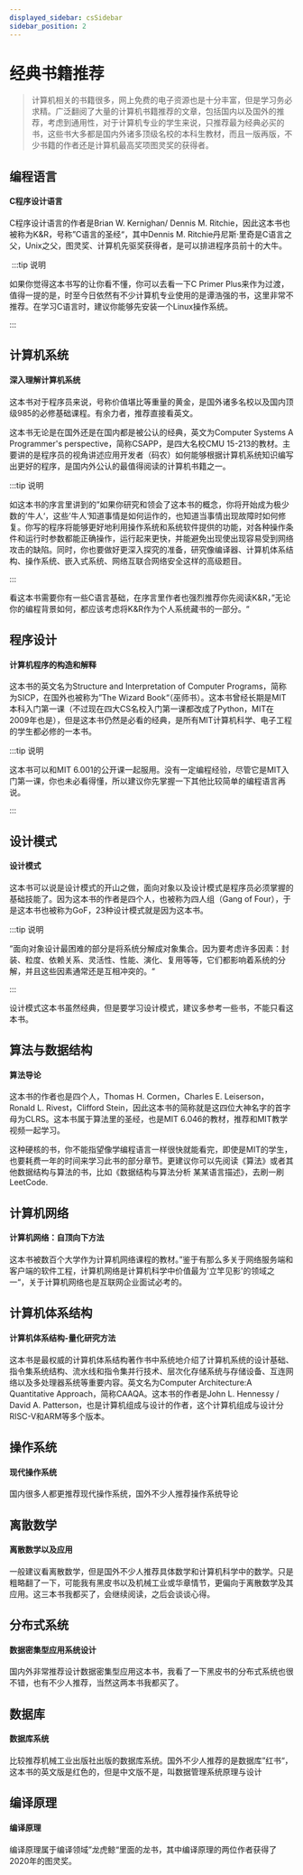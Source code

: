 ```yaml
---
displayed_sidebar: csSidebar
sidebar_position: 2
---
```


# 经典书籍推荐
>计算机相关的书籍很多，网上免费的电子资源也是十分丰富，但是学习务必求精。广泛翻阅了大量的计算机书籍推荐的文章，包括国内以及国外的推荐，考虑到通用性，对于计算机专业的学生来说，只推荐最为经典必买的书，这些书大多都是国内外诸多顶级名校的本科生教材，而且一版再版，不少书籍的作者还是计算机最高奖项图灵奖的获得者。

## 编程语言
#### C程序设计语言
C程序设计语言的作者是Brian W. Kernighan/ Dennis M. Ritchie，因此这本书也被称为K&R，号称”C语言的圣经“，其中Dennis M. Ritchie丹尼斯·里奇是C语言之父，Unix之父，图灵奖、计算机先驱奖获得者，是可以排进程序员前十的大牛。

<Book img="https://hackweek-1251009918.cos.ap-shanghai.myqcloud.com/hackway/cs/s1106934.jpg" url="https://item.jd.com/12746692.html" title="C程序设计语言（第2版新版典藏版）"></Book>

​
:::tip 说明 

如果你觉得这本书写的让你看不懂，你可以去看一下C Primer Plus来作为过渡，值得一提的是，时至今日依然有不少计算机专业使用的是谭浩强的书，这里非常不推荐。在学习C语言时，建议你能够先安装一个Linux操作系统。

:::

## 计算机系统
#### 深入理解计算机系统
这本书对于程序员来说，号称价值堪比等重量的黄金，是国外诸多名校以及国内顶级985的必修基础课程。有余力者，推荐直接看英文。

这本书无论是在国外还是在国内都是被公认的经典，英文为Computer Systems A Programmer's perspective，简称CSAPP，是四大名校CMU 15-213的教材。主要讲的是程序员的视角讲述应用开发者（码农）如何能够根据计算机系统知识编写出更好的程序，是国内外公认的最值得阅读的计算机书籍之一。
​
<Book img="https://hackweek-1251009918.cos.ap-shanghai.myqcloud.com/hackway/cs/s29195878.jpg" url="https://item.jd.com/12006637.html" title="深入理解计算机系统（原书第3版）"></Book>


:::tip 说明 

如这本书的序言里讲到的”如果你研究和领会了这本书的概念，你将开始成为极少数的’牛人‘，这些’牛人‘知道事情是如何运作的，也知道当事情出现故障时如何修复。你写的程序将能够更好地利用操作系统和系统软件提供的功能，对各种操作条件和运行时参数都能正确操作，运行起来更快，并能避免出现使出现容易受到网络攻击的缺陷。同时，你也要做好更深入探究的准备，研究像编译器、计算机体系结构、操作系统、嵌入式系统、网络互联合网络安全这样的高级题目。

:::

看这本书需要你有一些C语言基础，在序言里作者也强烈推荐你先阅读K&R，”无论你的编程背景如何，都应该考虑将K&R作为个人系统藏书的一部分。“


## 程序设计
#### 计算机程序的构造和解释
这本书的英文名为Structure and Interpretation of Computer Programs，简称为SICP，在国外也被称为”The Wizard Book“（巫师书）。这本书曾经长期是MIT本科入门第一课（不过现在四大CS名校入门第一课都改成了Python，MIT在2009年也是），但是这本书仍然是必看的经典，是所有MIT计算机科学、电子工程的学生都必修的一本书。

<Book img="https://hackweek-1251009918.cos.ap-shanghai.myqcloud.com/hackway/cs/s33975560.jpg" url="https://item.jd.com/12653166.html" title="计算机程序的构造和解释（原书第2版）"></Book>

:::tip 说明 

这本书可以和MIT 6.001的公开课一起服用。没有一定编程经验，尽管它是MIT入门第一课，你也未必看得懂，所以建议你先掌握一下其他比较简单的编程语言再说。

:::

## 设计模式
#### 设计模式
这本书可以说是设计模式的开山之做，面向对象以及设计模式是程序员必须掌握的基础技能了。因为这本书的作者是四个人，也被称为四人组（Gang of Four），于是这本书也被称为GoF，23种设计模式就是因为这本书。

<Book img="https://hackweek-1251009918.cos.ap-shanghai.myqcloud.com/hackway/cs/s33129050.jpg" url="https://item.jd.com/12623588.html" title="设计模式：可复用面向对象软件的基础"></Book>

:::tip 说明 

”面向对象设计最困难的部分是将系统分解成对象集合。因为要考虑许多因素：封装、粒度、依赖关系、灵活性、性能、演化、复用等等，它们都影响着系统的分解，并且这些因素通常还是互相冲突的。“

:::

设计模式这本书虽然经典，但是要学习设计模式，建议多参考一些书，不能只看这本书。

## 算法与数据结构 
#### 算法导论
这本书的作者也是四个人，Thomas H. Cormen，Charles E. Leiserson，Ronald L. Rivest，Clifford Stein，因此这本书的简称就是这四位大神名字的首字母为CLRS。这本书属于算法里的圣经，也是MIT 6.046的教材，推荐和MIT教学视频一起学习。

这种硬核的书，你不能指望像学编程语言一样很快就能看完，即使是MIT的学生，也要耗费一年的时间来学习此书的部分章节。更建议你可以先阅读《算法》或者其他数据结构与算法的书，比如《数据结构与算法分析 某某语言描述》，去刷一刷LeetCode.


<Book img="https://hackweek-1251009918.cos.ap-shanghai.myqcloud.com/hackway/cs/s25648004.jpg" url="https://item.jd.com/11144230.html" title="算法导论（原书第3版）"></Book>

<Book img="https://hackweek-1251009918.cos.ap-shanghai.myqcloud.com/hackway/cs/s29107491.jpg" url="https://item.jd.com/11098789.html" title="算法（第4版）"></Book>

## 计算机网络
#### 计算机网络：自顶向下方法
这本书被数百个大学作为计算机网络课程的教材。”鉴于有那么多关于网络服务端和客户端的软件工程，计算机网络是计算机科学中价值最为'立竿见影'的领域之一“，关于计算机网络也是互联网企业面试必考的。

<Book img="https://hackweek-1251009918.cos.ap-shanghai.myqcloud.com/hackway/cs/s34331102.jpg" url="https://item.jd.com/10059184439092.html" title="计算机网络：自顶向下方法（第8版）"></Book>


## 计算机体系结构
#### 计算机体系结构-量化研究方法
这本书是最权威的计算机体系结构著作书中系统地介绍了计算机系统的设计基础、指令集系统结构、流水线和指令集并行技术、层次化存储系统与存储设备、互连网络以及多处理器系统等重要内容。英文名为Computer Architecture:A Quantitative Approach，简称CAAQA。这本书的作者是John L. Hennessy /  David A. Patterson，也是计算机组成与设计的作者，这个计算机组成与设计分RISC-V和ARM等多个版本。

<Book img="https://hackweek-1251009918.cos.ap-shanghai.myqcloud.com/hackway/cs/s34320095.jpg" url="https://item.jd.com/13427803.html" title="计算机体系结构：量化研究方法（第6版）"></Book>

<Book img="https://hackweek-1251009918.cos.ap-shanghai.myqcloud.com/hackway/cs/s33707062.jpg" url="https://item.jd.com/12887758.html" title="计算机组成与设计：硬件/软件接口"></Book>


## 操作系统
#### 现代操作系统
国内很多人都更推荐现代操作系统，国外不少人推荐操作系统导论

<Book img="https://hackweek-1251009918.cos.ap-shanghai.myqcloud.com/hackway/cs/s33707062.jpg" url="https://item.jd.com/12887758.html" title="计算机组成与设计：硬件/软件接口"></Book>

<Book img="https://hackweek-1251009918.cos.ap-shanghai.myqcloud.com/hackway/cs/s33707062.jpg" url="https://item.jd.com/12887758.html" title="计算机组成与设计：硬件/软件接口"></Book>


## 离散数学
#### 离散数学以及应用
一般建议看离散数学，但是国外不少人推荐具体数学和计算机科学中的数学。只是粗略翻了一下，可能我有黑皮书以及机械工业或华章情节，更偏向于离散数学及其应用。这三本书我都买了，会继续阅读，之后会谈谈心得。

<Book img="https://hackweek-1251009918.cos.ap-shanghai.myqcloud.com/hackway/cs/s33707062.jpg" url="https://item.jd.com/12887758.html" title="离散数学以及应用"></Book>

<Book img="https://hackweek-1251009918.cos.ap-shanghai.myqcloud.com/hackway/cs/s33707062.jpg" url="https://item.jd.com/12887758.html" title="具体数学：计算机科学基础"></Book>

<Book img="https://hackweek-1251009918.cos.ap-shanghai.myqcloud.com/hackway/cs/s33707062.jpg" url="https://item.jd.com/12887758.html" title="计算机科学中的数学"></Book>



## 分布式系统
#### 数据密集型应用系统设计
国内外非常推荐设计数据密集型应用这本书，我看了一下黑皮书的分布式系统也很不错，也有不少人推荐，当然这两本书我都买了。

<Book img="https://hackweek-1251009918.cos.ap-shanghai.myqcloud.com/hackway/cs/s33707062.jpg" url="https://item.jd.com/12887758.html" title="数据密集型应用系统设计"></Book>


<Book img="https://hackweek-1251009918.cos.ap-shanghai.myqcloud.com/hackway/cs/s33707062.jpg" url="https://item.jd.com/12887758.html" title="分布式系统：概念与设计"></Book>

## 数据库
#### 数据库系统
比较推荐机械工业出版社出版的数据库系统。国外不少人推荐的是数据库”红书“，这本书的英文版是红色的，但是中文版不是，叫数据管理系统原理与设计

<Book img="https://hackweek-1251009918.cos.ap-shanghai.myqcloud.com/hackway/cs/s33707062.jpg" url="https://item.jd.com/12887758.html" title="数据库系统"></Book>

<Book img="https://hackweek-1251009918.cos.ap-shanghai.myqcloud.com/hackway/cs/s33707062.jpg" url="https://item.jd.com/12887758.html" title="数据库系统概念"></Book>

<Book img="https://hackweek-1251009918.cos.ap-shanghai.myqcloud.com/hackway/cs/s33707062.jpg" url="https://item.jd.com/12887758.html" title="数据库系统：设计、实现与管理"></Book>



## 编译原理
#### 编译原理
编译原理属于编译领域”龙虎鲸“里面的龙书，其中编译原理的两位作者获得了2020年的图灵奖。

<Book img="https://hackweek-1251009918.cos.ap-shanghai.myqcloud.com/hackway/cs/s33707062.jpg" url="https://item.jd.com/12887758.html" title="编译原理"></Book>


<Comment></Comment>